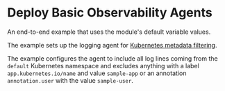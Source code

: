 # Deploy Basic Observability Agents

An end-to-end example that uses the module's default variable values.

The example sets up the logging agent for [Kubernetes metadata filtering](https://github.com/logdna/logdna-agent-v2/blob/3.8/docs/KUBERNETES.md#configuration-for-kubernetes-metadata-filtering).

The example configures the agent to include all log lines coming from the `default` Kubernetes namespace and excludes anything with a label `app.kubernetes.io/name` and value `sample-app` or an annotation `annotation.user` with the value `sample-user`.
